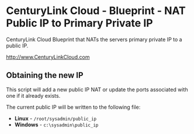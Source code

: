 CenturyLink Cloud  - Blueprint - NAT Public IP to Primary Private IP
=======================

CenturyLink Cloud Blueprint that NATs the servers primary private IP to a public IP.

http://www.CenturyLinkCloud.com


## Obtaining the new IP
This script will add a new public IP NAT or update the ports associated with one if it
already exists.

The current public IP will be written to the following file:

* **Linux** - `/root/sysadmin/public_ip`
* **Windows** - `c:\sysadmin\public_ip`


